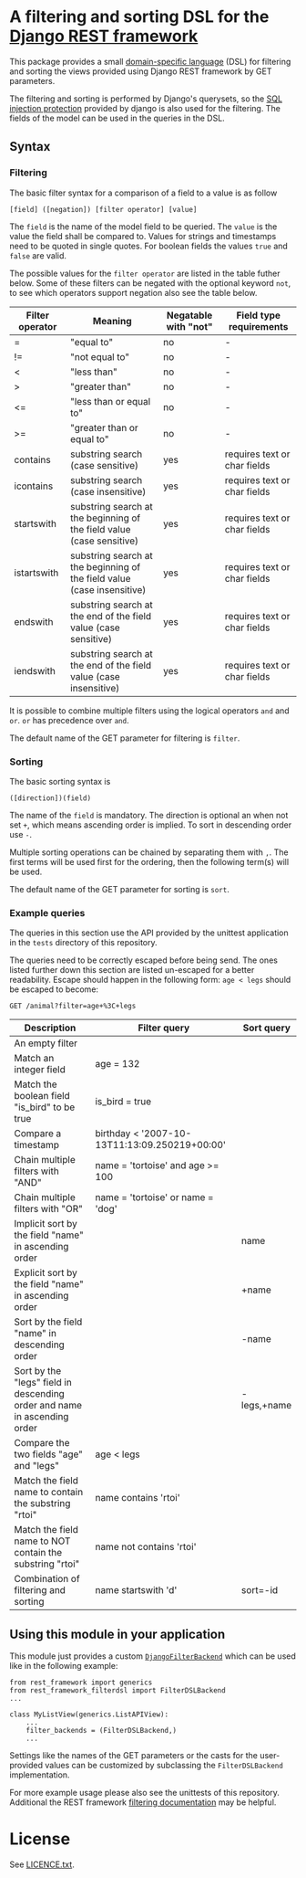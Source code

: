 # A filtering and sorting DSL for the [Django REST framework](http://www.django-rest-framework.org/)

This package provides a small [domain-specific language](https://en.wikipedia.org/wiki/Domain-specific_language)
(DSL) for filtering and sorting the views provided using Django
REST framework by GET parameters.

The filtering and sorting is performed by Django's querysets, so the
[SQL injection
protection](https://docs.djangoproject.com/en/1.11/topics/security/#sql-injection-protection) provided
by django is also used for the filtering. The fields of the model can be used in the queries in the DSL.

## Syntax

### Filtering

The basic filter syntax for a comparison of a field to a value is as follow

    [field] ([negation]) [filter operator] [value]

The `field` is the name of the model field to be queried. The `value` is the
value the field shall be compared to. Values for strings and timestamps need
to be quoted in single quotes. For boolean fields the values `true` and `false`
are valid.

The possible values for the `filter operator` are listed in the table futher
below. Some of these filters can be negated with the optional keyword `not`, to see
which operators support negation also see the table below.


| Filter operator | Meaning | Negatable with "not" | Field type requirements |
| --- | --- | --- | --- |
| =      | "equal to" | no             | - |
| !=    | "not equal to" | no             | - |
| <      |"less than"|no             | - |
| >      |"greater than"| no             | - |
| <=      |"less than or equal to"| no             | - |
| >=      |"greater than or equal to"| no | - |
| contains | substring search (case sensitive) | yes | requires text or char fields |
| icontains | substring search (case insensitive)| yes | requires text or char fields |
| startswith | substring search at the beginning of the field value (case sensitive) | yes | requires text or char fields |
| istartswith | substring search at the beginning of the field value (case insensitive)| yes | requires text or char fields |
| endswith | substring search at the end of the field value (case sensitive) | yes | requires text or char fields |
| iendswith | substring search at the end of the field value (case insensitive)| yes | requires text or char fields |

It is possible to combine multiple filters using the logical operators `and`
and `or`. `or` has precedence over `and`.

The default name of the GET parameter for filtering is `filter`.

### Sorting

The basic sorting syntax is

    ([direction])(field)

The name of the `field` is mandatory. The direction is optional an when not set
`+`, which means ascending order is implied. To sort in descending order use
`-`.


Multiple sorting operations can be chained by separating them with `,`. The
first terms will be used first for the ordering, then the following term(s)
will be used.

The default name of the GET parameter for sorting is `sort`.

### Example queries

The queries in this section use the API provided by the unittest
application in the `tests` directory of this repository.

The queries need to be correctly escaped before being send. The ones
listed further down this section are listed un-escaped for a better
readability. Escape should happen in the following form: `age < legs` should be
escaped to become:

    GET /animal?filter=age+%3C+legs

| Description | Filter query | Sort query |
| --- | --- | --- |
| An empty filter | | |
| Match an integer field | age = 132 ||
| Match the boolean field "is_bird" to be true | is_bird = true ||
| Compare a timestamp | birthday < '2007-10-13T11:13:09.250219+00:00' ||
| Chain multiple filters with "AND" | name = 'tortoise' and age >= 100 ||
| Chain multiple filters with "OR" | name = 'tortoise' or name = 'dog' ||
| Implicit sort by the field "name" in ascending order || name |
| Explicit sort by the field "name" in ascending order || +name |
| Sort by the field "name" in descending order || -name |
| Sort by the "legs" field in descending order and name in ascending order || -legs,+name |
| Compare the two fields "age" and "legs" | age < legs ||
| Match the field name to contain the substring "rtoi" | name contains 'rtoi' ||
| Match the field name to NOT contain the substring "rtoi" | name not contains 'rtoi' ||
| Combination of filtering and sorting | name startswith 'd' | sort=-id |


## Using this module in your application

This module just provides a custom [`DjangoFilterBackend`](http://www.django-rest-framework.org/api-guide/filtering/#djangofilterbackend) which
can be used like in the following example:


    from rest_framework import generics
    from rest_framework_filterdsl import FilterDSLBackend
    ...

    class MyListView(generics.ListAPIView):
        ...
        filter_backends = (FilterDSLBackend,)
        ...


Settings like the names of the GET parameters or the casts for the user-provided
values can be customized by subclassing the `FilterDSLBackend` implementation.


For more example usage please also see the unittests of this repository. Additional
the REST framework [filtering documentation](http://www.django-rest-framework.org/api-guide/filtering/) may
be helpful.

# License

See [LICENCE.txt](LICENCE.txt).
